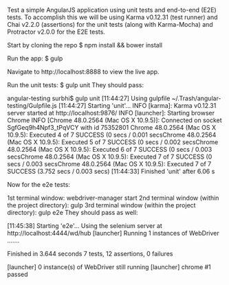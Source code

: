 Test a simple AngularJS application using unit tests and end-to-end (E2E) tests.
To accomplish this we will be using Karma v0.12.31 (test runner) and Chai v2.2.0 (assertions) for the unit tests (along with Karma-Mocha) and Protractor v2.0.0 for the E2E tests. 

Start by cloning the repo
$ npm install && bower install

Run the app:
$ gulp

Navigate to http://localhost:8888 to view the live app.

Run the unit tests:
$ gulp unit
They should pass:

angular-testing surbhi$ gulp unit
[11:44:27] Using gulpfile ~/.Trash/angular-testing/Gulpfile.js
[11:44:27] Starting 'unit'...
INFO [karma]: Karma v0.12.31 server started at http://localhost:9876/
INFO [launcher]: Starting browser Chrome
INFO [Chrome 48.0.2564 (Mac OS X 10.9.5)]: Connected on socket SgfGeq9h4Npf3_tPqVCY with id 75352801
Chrome 48.0.2564 (Mac OS X 10.9.5): Executed 4 of 7 SUCCESS (0 secs / 0.001 secsChrome 48.0.2564 (Mac OS X 10.9.5): Executed 5 of 7 SUCCESS (0 secs / 0.002 secsChrome 48.0.2564 (Mac OS X 10.9.5): Executed 6 of 7 SUCCESS (0 secs / 0.003 secsChrome 48.0.2564 (Mac OS X 10.9.5): Executed 7 of 7 SUCCESS (0 secs / 0.003 secsChrome 48.0.2564 (Mac OS X 10.9.5): Executed 7 of 7 SUCCESS (3.752 secs / 0.003 secs)
[11:44:33] Finished 'unit' after 6.06 s


Now for the e2e tests:

1st terminal window: webdriver-manager start
2nd terminal window (within the project directory): gulp
3rd terminal window (within the project directory): gulp e2e
They should pass as well:

[11:45:38] Starting 'e2e'...
Using the selenium server at http://localhost:4444/wd/hub
[launcher] Running 1 instances of WebDriver
.......

Finished in 3.644 seconds
7 tests, 12 assertions, 0 failures

[launcher] 0 instance(s) of WebDriver still running
[launcher] chrome #1 passed
